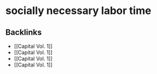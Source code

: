 # socially necessary labor time



## Backlinks

-   [[Capital Vol. 1]]
-   [[Capital Vol. 1]]
-   [[Capital Vol. 1]]
-   [[Capital Vol. 1]]
